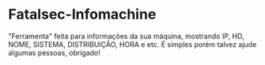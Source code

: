 # Fatalsec-Infomachine
"Ferramenta" feita para informações da sua máquina, mostrando IP, HD, NOME, SISTEMA, DISTRIBUIÇÃO, HORA e etc.  É simples porém talvez ajude algumas pessoas, obrigado!
